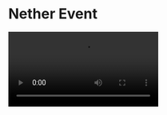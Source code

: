<primary-label ref="event-held"/>
<secondary-label ref="ca-cube-all-mc-version"/>
<secondary-label ref="nether-event-date"/>

# Nether Event

<video src="https://www.youtube.com/watch?v=K5kgVaS6xRY"/>

## Über das Event {id="general-info"}

Ihr seid für 48 Stunden im Nether eingesperrt. Es gibt nur diese Dimension – keine Overworld, kein End!

Euch erwartet eine komplett neue World-Generation, vollgepackt mit unbekannten Strukturen, gefährlichen Landschaften und teilweise sogar neuen Mobs.

Um euer Überleben zu sichern, könnt ihr euch auf die Suche nach Larry, einem neuen NPC, machen.
Er bietet euch wichtige Items zum Handeln an, die euer Leben deutlich erleichtern könnten.

![nether event](nether-event.png){border-effect="rounded"}

## Regeln {id="rules"}

> Es gelten die allgemeinen Serverregeln, welche ihr [hier](rules.md) einsehen k&ouml;nnt.
>
{style="note" title="Es gibt keine Regeländerungen für dieses Event!"}

Um den Server stabil zu halten und den Supportaufwand zu minimieren, wurden für das Event einige Mechaniken geändert oder deaktiviert.

### Teleportation {id="teleportation"}

Um euch das Zusammenspiel zu erleichtern, habt ihr bei diesem Event die Möglichkeit, euch mit `/tpa <Spieler>` zu euren Freunden zu teleportieren.

Darüber hinaus könnt ihr euch mit `/sethome` einen Home-Punkt setzen und euch mit `/home` dorthin zurück teleportieren.

> **Achtung:** Ihr könnt diese Befehle nur alle 10 Minuten verwenden!
>
{style="note"}

### VoiceChat {id="voicechat"}

In diesem Event steht euch ein Ingame-VoiceChat zur Verfügung, über welchen ihr mit anderen Spielern sprechen könnt.

Um den VoiceChat benutzen zu können, müsst ihr euch die SimpleVoiceChat Mod installieren.

Den Download der Mod findet ihr hier: [SimpleVoiceChat](https://modrinth.com/plugin/simple-voice-chat)

#### Chestprotect

Um Griefing vorzubeugen, habt ihr die Möglichkeit eure Kisten zu sichern. Verwendet dazu folgende Befehle:

/chestprotect
: Öffnet das Hauptmenü von Chestprotect.
Hier könnt ihr verschiedene Einstellungen vornehmen und habt einen Überblick über alle Sicherungen.

/lock
: Sperrt eine Kiste nach anschließendem Anklicken.

/trust &lt;player&gt;
: Fügt den angegebenen Spieler zu deiner Sicherung hinzu, nach anschließendem Anklicken der Kiste.

/untrust &lt;player&gt;
: Entfernt den angegebenen Spieler aus der Sicherung nach anschließendem Anklicken der Kiste.

> Ihr könnt das automatische Sichern von Kisten im ChestProtect Menu ein- und ausschalten.
>
{style="tip"}

## Q&amp;A {id="q-a"}

{collapsible="true" default-state="collapsed"}
Wann beginnt das Event? {id="event-date"}
: Das Event läuft voraussichtlich vom **22.03.2025 - 16:00 Uhr** bis zum **24.03.2025 - 16:00 Uhr**.

Welche Version von Minecraft wird benötigt? {id="event-mc-version"}
: Das Event wird in der Version **1.21.4** stattfinden.

Was passiert, wenn ich gegen die Regeln verstoße? {id="event-rules"}
: Regelverstöße werden ernst genommen und können zum dauerhaften Ausschluss vom gesamten Server führen. Haltet euch
bitte an die Regeln, um ein faires und spaßiges Event für alle zu gewährleisten und beachtet die Eventspezifischen Regeln für dieses Event!

Kann man auch später noch dem Event beitreten? {id="event-join-later"}
: Ja, auch wenn das Event bereits begonnen hat, kannst du jederzeit dem Event beitreten. Wenn allerdings die maximale
Spieleranzahl erreicht ist, kann es sein, dass du dich in die Warteschlange einreihen musst.